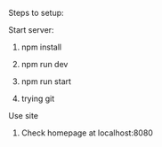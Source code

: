 Steps to setup:

Start server:
1. npm install
2. npm run dev
3. npm run start

4. trying git

Use site
1. Check homepage at localhost:8080 
 
